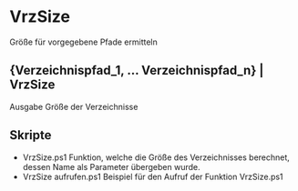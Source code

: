 # VrzSize
Größe für vorgegebene Pfade ermitteln
## {Verzeichnispfad_1, ... Verzeichnispfad_n} | VrzSize
Ausgabe Größe der Verzeichnisse
## Skripte
* VrzSize.ps1          Funktion, welche die Größe des Verzeichnisses berechnet, dessen Name als Parameter übergeben wurde.
* VrzSize aufrufen.ps1 Beispiel für den Aufruf der Funktion VrzSize.ps1
